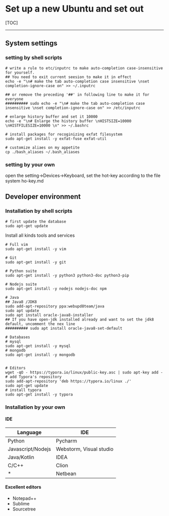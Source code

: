 # Set up a new Ubuntu and set out
[TOC]

-----------------------------

## System settings

### setting by shell scripts

```shell
# write a rule to etc/inputrc to make auto-completion case-insensitive for yourself. 
## You need to exit current seesion to make it in effect
echo -e "\n# make the tab auto-completion case insensitive \nset completion-ignore-case on" >> ~/.inputrc

## or remove the preceding '##' in following line to make it for everyone
########## sudo echo -e "\n# make the tab auto-completion case insensitive \nset completion-ignore-case on" >> /etc/inputrc

# enlarge history buffer and set it 10000
echo -e "\n# Enlarge the history buffer \nHISTSIZE=10000 \nHISTFILESIZE=10000 \n" >> ~/.bashrc

# install packages for recoginizing exfat filesystem
sudo apt-get install -y exfat-fuse exfat-util

# customize aliaes on my appetite
cp ./bash_aliases ~/.bash_aliases
```

### setting by your own
open the setting->Devices->Keyboard, set the hot-key according to the file  system ho-key.md


## Developer environment

### Installation by shell scripts

```shell
# first update the database 
sudo apt-get update
```
Install all kinds tools and services

```shell
# Full vim
sudo apt-get install -y vim

# Git
sudo apt-get install -y git

# Python suite
sudo apt-get install -y python3 python3-doc python3-pip

# Nodejs suite
sudo apt-get install -y nodejs nodejs-doc npm

# Java
## Java8 /JDK8
sudo add-apt-repository ppa:webupd8team/java
sudo apt update
sudo apt install oracle-java8-installer
## If you have open-jdk installed already and want to set the jdk8 default, uncomment the nex line
########## sudo apt install oracle-java8-set-default

# Databases
# mysql
sudo apt-get install -y mysql
# mongodb
sudo apt-get install -y mongodb


# Editors
wget -qO - https://typora.io/linux/public-key.asc | sudo apt-key add -
# add Typora's repository
sudo add-apt-repository 'deb https://typora.io/linux ./'
sudo apt-get update
# install typora
sudo apt-get install -y typora

```

### Installation by your own

#### IDE

| Language          | IDE                     |
| ----------------- | ----------------------- |
| Python            | Pycharm                 |
| Javascript/Nodejs | Webstorm, Visual studio |
| Java/Kotlin       | IDEA                    |
| C/C++             | Clion                   |
| *                 | Netbean                 |

#### Excellent editors
* Notepad++
* Sublime
* Sourcetree




